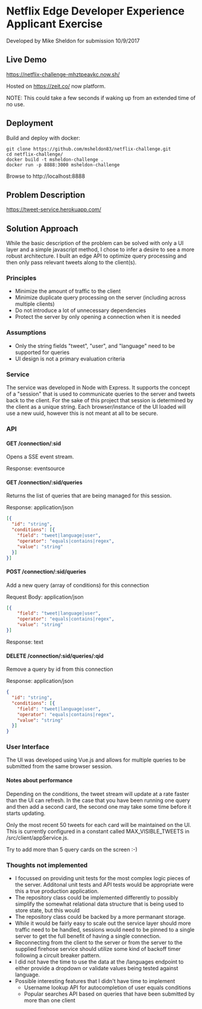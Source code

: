 # Netflix Edge Developer Experience Applicant Exercise
Developed by Mike Sheldon for submission 10/9/2017

## Live Demo

https://netflix-challenge-mhztpeavkc.now.sh/

Hosted on https://zeit.co/ now platform.

NOTE: This could take a few seconds if waking up from an extended time of no use.

## Deployment 

Build and deploy with docker:

```
git clone https://github.com/msheldon83/netflix-challenge.git
cd netflix-challenge/
docker build -t msheldon-challenge .
docker run -p 8888:3000 msheldon-challenge
```

Browse to http://localhost:8888


## Problem Description
https://tweet-service.herokuapp.com/

## Solution Approach
While the basic description of the problem can be solved with only a UI layer and a simple javascript method, I chose to infer a desire to see a more robust architecture. I built an edge API to optimize query processing and then only pass relevant tweets along to the client(s).

### Principles
  - Minimize the amount of traffic to the client
  - Minimize duplicate query processing on the server (including across multiple clients)
  - Do not introduce a lot of unnecessary dependencies
  - Protect the server by only opening a connection when it is needed

### Assumptions
  - Only the string fields "tweet", "user", and "language" need to be supported for queries
  - UI design is not a primary evaluation criteria

### Service
The service was developed in Node with Express. It supports the concept of a "session" that is used to communicate queries to the server and tweets back to the client. For the sake of this project that session is determined by the client as a unique string.  Each browser/instance of the UI loaded will use a new uuid, however this is not meant at all to be secure.

### API

#### GET /connection/:sid
Opens a SSE event stream.

Response: eventsource

#### GET /connection/:sid/queries
Returns the list of queries that are being managed for this session.

Response: application/json
```json
[{
  "id": "string",
  "conditions": [{
    "field": "tweet|language|user",
    "operator": "equals|contains|regex",
    "value": "string"
  }]
}]
```

#### POST /connection/:sid/queries
Add a new query (array of conditions) for this connection

Request Body: application/json
```json
[{
    "field": "tweet|language|user",
    "operator": "equals|contains|regex",
    "value": "string"
}]
```

Response: text

#### DELETE /connection/:sid/queries/:qid
Remove a query by id from this connection

Response: application/json
```json
{
  "id": "string",
  "conditions": [{
    "field": "tweet|language|user",
    "operator": "equals|contains|regex",
    "value": "string"
  }]
}
```

### User Interface
The UI was developed using Vue.js and allows for multiple queries to be submitted from the same browser session.  

#### Notes about performance
Depending on the conditions, the tweet stream will update at a rate faster than the UI can refresh. In the case that you have been running one query and then add a second card, the second one may take some time before it starts updating.

Only the most recent 50 tweets for each card will be maintained on the UI.  This is currently configured in a constant called MAX_VISIBLE_TWEETS in /src/client/appService.js.

Try to add more than 5 query cards on the screen :-)

### Thoughts not implemented
  - I focussed on providing unit tests for the most complex logic pieces of the server.  Additonal unit tests and API tests would be appropriate were this a true production application.
  - The repository class could be implemented differently to possibly simplify the somewhat relational data structure that is being used to store state, but this would 
  - The repository class could be backed by a more permanant storage.
  - While it would be fairly easy to scale out the service layer should more traffic need to be handled, sessions would need to be pinned to a single server to get the full benefit of having a single connection.
  - Reconnecting from the client to the server or from the server to the supplied firehose service should utilize some kind of backoff timer following a circuit breaker pattern.
  - I did not have the time to use the data at the /languages endpoint to either provide a dropdown or validate values being tested against language.  
  - Possible interesting features that I didn't have time to implement
    - Username lookup API for autocompletion of user equals conditions
    - Popular searches API based on queries that have been submitted by more than one client


